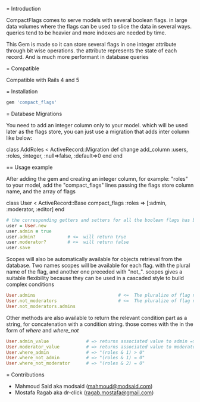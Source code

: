 = Introduction

CompactFlags comes to serve models with several boolean flags. in large data volumes where the flags can be used to slice the data in several ways. queries tend to be heavier and more indexes are needed by time.

This Gem is made so it can store several flags in one integer attribute through bit wise operations. the attribute represents the state of each record. And is much more performant in database queries

= Compatible

  Compatible with Rails 4 and 5

= Installation

  ```ruby
  gem 'compact_flags'

  ```

= Database Migrations

You need to add an integer column only to your model. which will be used later as the flags store, you can just use a migration that adds inter column like below:

  class AddRoles < ActiveRecord::Migration
    def change
      add_column :users, :roles, :integer, :null=>false, :default=>0
    end
  end


== Usage example

After adding the gem and creating an integer column, for example: "roles" to your model, add the "compact_flags" lines passing the flags store column name, and the array of flags

  class User < ActiveRecord::Base
    compact_flags :roles  => [:admin, :moderator, :editor]
  end

  ```ruby
  # the corresponding getters and setters for all the boolean flags has been created
  user = User.new
  user.admin = true
  user.admin?            # <=  will return true
  user.moderator?        # <=  will return false
  user.save
  ```

Scopes will also be automatically available for objects retrieval from the database.
Two names scopes will be available for each flag. with the plural name of the flag, and another one
preceded with "not_".
scopes gives a suitable flexibility because they can be used in a cascaded style to build complex conditions

  ```ruby
  User.admins                               # <=  The pluralize of flag name
  User.not_moderators                       # <=  The pluralize of flag name with 'not_'
  User.not_moderators.admins
  ```

Other methods are also available to return the relevant condition part as a string, for concatenation with a condition string. those comes with the in the form of _where_ and _where_not_

  ```ruby
  User.admin_value              # => returns associated value to admin => 1
  User.moderator_value          # => returns associated value to moderator => 2
  User.where_admin              # => "(roles & 1) > 0"
  User.where_not_admin          # => "(roles & 1) = 0"
  User.where_not_moderator      # => "(roles & 2) = 0"
  ```

= Contributions

* Mahmoud Said aka modsaid (mahmoud@modsaid.com)
* Mostafa Ragab aka dr-click (ragab.mostafa@gmail.com)

